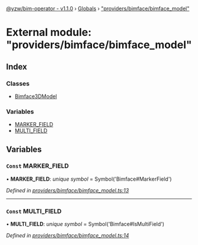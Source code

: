 [@yzw/bim-operator - v1.1.0](../README.md) › [Globals](../globals.md) › ["providers/bimface/bimface_model"](_providers_bimface_bimface_model_.md)

# External module: "providers/bimface/bimface_model"

## Index

### Classes

* [Bimface3DModel](../classes/_providers_bimface_bimface_model_.bimface3dmodel.md)

### Variables

* [MARKER_FIELD](_providers_bimface_bimface_model_.md#const-marker_field)
* [MULTI_FIELD](_providers_bimface_bimface_model_.md#const-multi_field)

## Variables

### `Const` MARKER_FIELD

• **MARKER_FIELD**: *unique symbol* =  Symbol('Bimface#MarkerField')

*Defined in [providers/bimface/bimface_model.ts:13](https://github.com/youkaisteve/bim-operator/blob/0268664/src/providers/bimface/bimface_model.ts#L13)*

___

### `Const` MULTI_FIELD

• **MULTI_FIELD**: *unique symbol* =  Symbol('Bimface#IsMultiField')

*Defined in [providers/bimface/bimface_model.ts:14](https://github.com/youkaisteve/bim-operator/blob/0268664/src/providers/bimface/bimface_model.ts#L14)*
